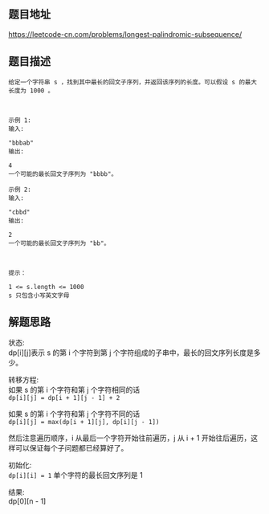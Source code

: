 ## 题目地址

https://leetcode-cn.com/problems/longest-palindromic-subsequence/

## 题目描述

```
给定一个字符串 s ，找到其中最长的回文子序列，并返回该序列的长度。可以假设 s 的最大长度为 1000 。

 

示例 1:
输入:

"bbbab"
输出:

4
一个可能的最长回文子序列为 "bbbb"。

示例 2:
输入:

"cbbd"
输出:

2
一个可能的最长回文子序列为 "bb"。

 

提示：

1 <= s.length <= 1000
s 只包含小写英文字母
```

## 解题思路

状态:  
dp[i][j]表示 s 的第 i 个字符到第 j 个字符组成的子串中，最长的回文序列长度是多少。

转移方程:  
如果 s 的第 i 个字符和第 j 个字符相同的话  
`dp[i][j] = dp[i + 1][j - 1] + 2`

如果 s 的第 i 个字符和第 j 个字符不同的话  
`dp[i][j] = max(dp[i + 1][j], dp[i][j - 1])  `

然后注意遍历顺序，i 从最后一个字符开始往前遍历，j 从 i + 1 开始往后遍历，这样可以保证每个子问题都已经算好了。  

初始化:  
`dp[i][i] = 1` 单个字符的最长回文序列是 1  

结果:  
dp[0][n - 1]
